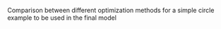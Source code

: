 Comparison between different optimization methods for a simple circle example to be used in the final model
